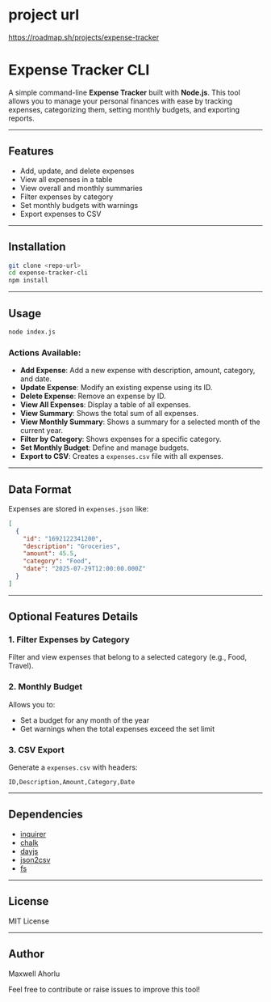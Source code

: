 # project url
https://roadmap.sh/projects/expense-tracker


# Expense Tracker CLI

A simple command-line **Expense Tracker** built with **Node.js**. This tool allows you to manage your personal finances with ease by tracking expenses, categorizing them, setting monthly budgets, and exporting reports.

---

## Features

* Add, update, and delete expenses
* View all expenses in a table
* View overall and monthly summaries
* Filter expenses by category
* Set monthly budgets with warnings
* Export expenses to CSV

---

## Installation

```bash
git clone <repo-url>
cd expense-tracker-cli
npm install
```

---

## Usage

```bash
node index.js
```

### Actions Available:

* **Add Expense**: Add a new expense with description, amount, category, and date.
* **Update Expense**: Modify an existing expense using its ID.
* **Delete Expense**: Remove an expense by ID.
* **View All Expenses**: Display a table of all expenses.
* **View Summary**: Shows the total sum of all expenses.
* **View Monthly Summary**: Shows a summary for a selected month of the current year.
* **Filter by Category**: Shows expenses for a specific category.
* **Set Monthly Budget**: Define and manage budgets.
* **Export to CSV**: Creates a `expenses.csv` file with all expenses.

---

## Data Format

Expenses are stored in `expenses.json` like:

```json
[
  {
    "id": "1692122341200",
    "description": "Groceries",
    "amount": 45.5,
    "category": "Food",
    "date": "2025-07-29T12:00:00.000Z"
  }
]
```

---

## Optional Features Details

### 1. Filter Expenses by Category

Filter and view expenses that belong to a selected category (e.g., Food, Travel).

### 2. Monthly Budget

Allows you to:

* Set a budget for any month of the year
* Get warnings when the total expenses exceed the set limit

### 3. CSV Export

Generate a `expenses.csv` with headers:

```
ID,Description,Amount,Category,Date
```

---

## Dependencies

* [inquirer](https://www.npmjs.com/package/inquirer)
* [chalk](https://www.npmjs.com/package/chalk)
* [dayjs](https://www.npmjs.com/package/dayjs)
* [json2csv](https://www.npmjs.com/package/json2csv)
* [fs](https://nodejs.org/api/fs.html)

---

## License

MIT License

---

## Author

Maxwell Ahorlu

Feel free to contribute or raise issues to improve this tool!
